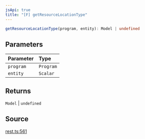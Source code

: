 ```yaml
---
jsApi: true
title: "[F] getResourceLocationType"
---
```


```ts
getResourceLocationType(program, entity): Model | undefined
```

## Parameters

| Parameter | Type      |
| :-------- | :-------- |
| `program` | `Program` |
| `entity`  | `Scalar`  |

## Returns

`Model` \| `undefined`

## Source

[rest.ts:561](https://github.com/markcowl/cadl/blob/1a6d2b70/packages/rest/src/rest.ts#L561)
